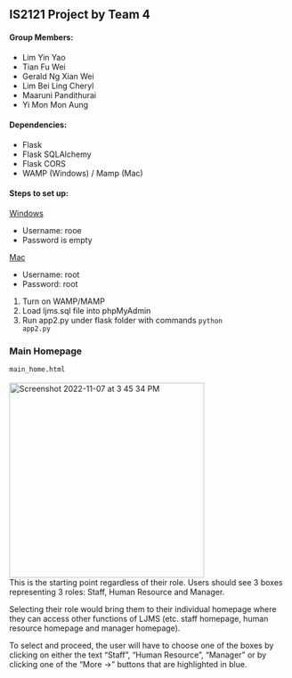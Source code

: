 ## IS2121 Project by Team 4

#### Group Members:
- Lim Yin Yao 
- Tian Fu Wei
- Gerald Ng Xian Wei
- Lim Bei Ling Cheryl
- Maaruni Pandithurai
- Yi Mon Mon Aung

#### Dependencies:
- Flask 
- Flask SQLAlchemy
- Flask CORS
- WAMP (Windows) / Mamp (Mac)

#### Steps to set up:
<ins>Windows</ins>
- Username: rooe
- Password is empty

<ins>Mac</ins>
- Username: root
- Password: root
 
1. Turn on WAMP/MAMP <br>
2. Load ljms.sql file into phpMyAdmin <br>
3. Run app2.py under flask folder with commands <code>python app2.py</code> <br>

### Main Homepage 
<code>main_home.html</code>
<br>
<br>
<img width="350" alt="Screenshot 2022-11-07 at 3 45 34 PM" src="https://user-images.githubusercontent.com/85498185/200253901-67e828c1-bb7c-474b-86da-53615186220d.png">
<br>
This is the starting point regardless of their role. Users should see 3 boxes representing 3 roles: Staff, Human Resource and Manager.

Selecting their role would bring them to their individual homepage where they can access other functions of LJMS (etc. staff homepage, human resource homepage and manager homepage).

To select and proceed, the user will have to choose one of the boxes by clicking on either the text “Staff”, “Human Resource”, “Manager” or by clicking one of the “More ->” buttons that are highlighted in blue.

